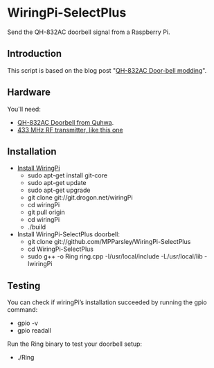 # WiringPi-SelectPlus
Send the QH-832AC doorbell signal from a Raspberry Pi.

## Introduction
This script is based on the blog post "[QH-832AC Door-bell modding](https://arduinodiy.wordpress.com/2015/03/02/qh-832ac-door-bell-moddinghttps://arduinodiy.wordpress.com/2015/03/02/qh-832ac-door-bell-modding)".

## Hardware
You'll need:
- [QH-832AC Doorbell from Quhwa](http://www.quhwa.com/Auto-learning-Code-Chimes-QH-832AC-g-72.html).
- [433 MHz RF transmitter, like this one](https://iprototype.nl/products/components/communications/rf-transmitter-434mhz)

## Installation
- [Install WiringPi](http://wiringpi.com/download-and-install/)
  - sudo apt-get install git-core
  - sudo apt-get update
  - sudo apt-get upgrade
  - git clone git://git.drogon.net/wiringPi
  - cd wiringPi
  - git pull origin
  - cd wiringPi
  - ./build
- Install WiringPi-SelectPlus doorbell:
  - git clone git://github.com/MPParsley/WiringPi-SelectPlus
  - cd WiringPi-SelectPlus
  - sudo g++ -o Ring ring.cpp -I/usr/local/include -L/usr/local/lib -lwiringPi

## Testing
You can check if wiringPi’s installation succeeded by running the gpio command:
- gpio -v
- gpio readall

Run the Ring binary to test your doorbell setup:
- ./Ring
